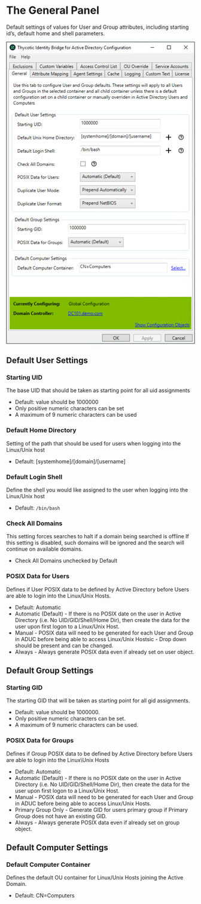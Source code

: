 [title]: # (General)
[tags]: # (panel)
[priority]: # (3)
# The General Panel

Default settings of values for User and Group attributes, including starting id’s, default home and shell parameters.

![general](../images/general.png "General tab of the Bridge Configuration tool")

## Default User Settings

### Starting UID

The base UID that should be taken as starting point for all uid assignments

* Default: value should be 1000000
* Only positive numeric characters can be set
* A maximum of 9 numeric characters can be used

### Default Home Directory

Setting of the path that should be used for users when logging into the Linux/Unix host

* Default: [systemhome]/[domain]/[username]

### Default Login Shell

Define the shell you would like assigned to the user when logging into the Linux/Unix host

* Default: `/bin/bash`

### Check All Domains

This setting forces searches to halt if a domain being searched is offline If this setting is disabled, such domains will be ignored and the search will continue on available domains.

* Check All Domains unchecked by Default

### POSIX Data for Users

Defines if User POSIX data to be defined by Active Directory before Users are able to login into the Linux/Unix Hosts.

* Default: Automatic
* Automatic (Default) - If there is no POSIX date on the user in Active Directory (i.e. No UID/GID/Shell/Home Dir), then create the data for the user upon first logon to a Linux/Unix Host.
* Manual - POSIX data will need to be generated for each User and Group in ADUC before being able to access Linux/Unix Hostsic - Drop down should be present and can be changed.
* Always - Always generate POSIX data even if already set on user object.

<!--
#### Duplicate User Mode

* Default: Prepend Automatically
* Ignore Duplicates - Faster, but may break certain users or provide confusing group lists with the ID command.
* Duplicates Only - Any duplicate user name found in another domain that is not the domain where the computer is joined.
* Prepend Automatically
* Prepend Always

Example:  `Domain^Users` and `Domain_Admins`, that may need to show up as `Domain\Group^Name` if the user belongs to both.

#### Duplicate User Format
-->

## Default Group Settings

### Starting GID

The starting GID that will be taken as starting point for all gid assignments.

* Default: value should be 1000000.
* Only positive numeric characters can be set.
* A maximum of 9 numeric characters can be used.

### POSIX Data for Groups

Defines if Group POSIX data to be defined by Active Directory before Users are able to login into the Linux\Unix Hosts

* Default: Automatic
* Automatic (Default) - If there is no POSIX date on the user in Active Directory (i.e. No UID/GID/Shell/Home Dir), then create the data for the user upon first logon to a Linux/Unix Host.
* Manual - POSIX data will need to be generated for each User and Group in ADUC before being able to access Linux/Unix Hosts.
* Primary Group Only - Generate GID for users primary group if Primary Group does not have an existing GID.
* Always - Always generate POSIX data even if already set on group object.

## Default Computer Settings

### Default Computer Container

Defines the default OU container for Linux/Unix Hosts joining the Active Domain.

* Default: CN=Computers
